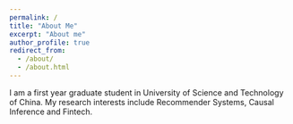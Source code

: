```yaml
---
permalink: /
title: "About Me"
excerpt: "About me"
author_profile: true
redirect_from: 
  - /about/
  - /about.html
---
```


I am a first year graduate student in University of Science and Technology of China.
My research interests include Recommender Systems, Causal Inference and Fintech. 
